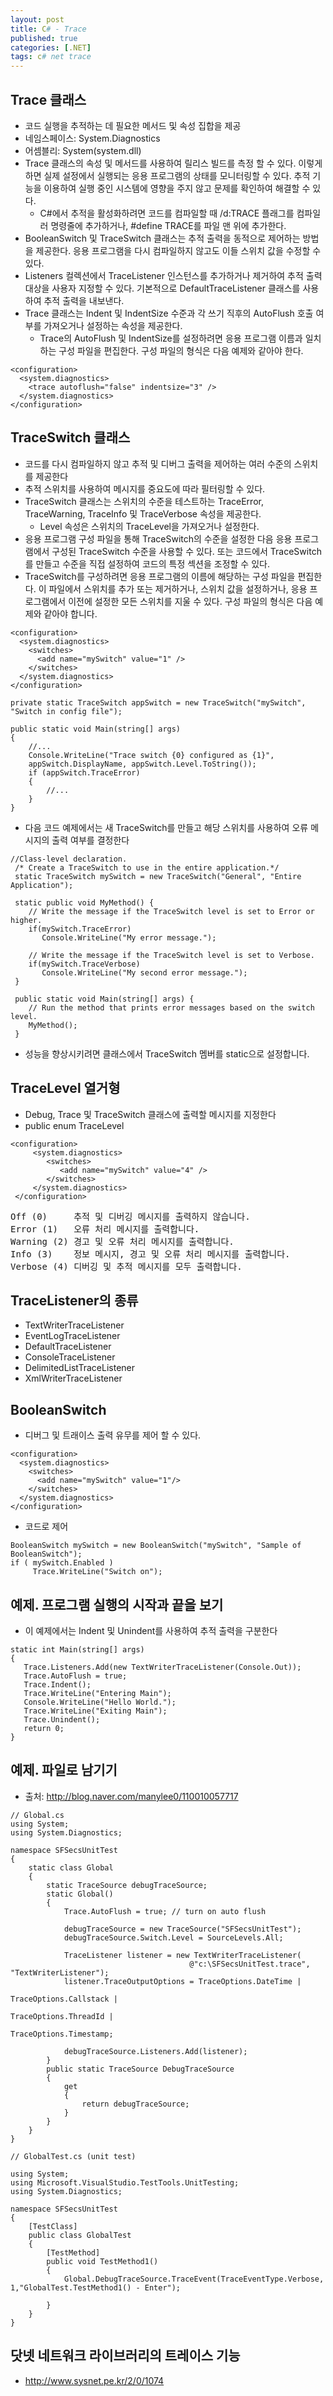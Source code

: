 ```yaml
---
layout: post
title: C# - Trace
published: true
categories: [.NET]
tags: c# net trace
---
```

## Trace 클래스
- 코드 실행을 추적하는 데 필요한 메서드 및 속성 집합을 제공
- 네임스페이스: System.Diagnostics
- 어셈블리: System(system.dll)
- Trace 클래스의 속성 및 메서드를 사용하여 릴리스 빌드를 측정 할 수 있다. 이렇게 하면 실제 설정에서 실행되는 응용 프로그램의 상태를 모니터링할 수 있다. 추적 기능을 이용하여 실행 중인 시스템에 영향을 주지 않고 문제를 확인하여 해결할 수 있다.
    - C#에서 추적을 활성화하려면 코드를 컴파일할 때 /d:TRACE 플래그를 컴파일러 명령줄에 추가하거나, #define TRACE를 파일 맨 위에 추가한다. 
- BooleanSwitch 및 TraceSwitch 클래스는 추적 출력을 동적으로 제어하는 방법을 제공한다. 응용 프로그램을 다시 컴파일하지 않고도 이들 스위치 값을 수정할 수 있다. 
- Listeners 컬렉션에서 TraceListener 인스턴스를 추가하거나 제거하여 추적 출력 대상을 사용자 지정할 수 있다. 기본적으로 DefaultTraceListener 클래스를 사용하여 추적 출력을 내보낸다.
- Trace 클래스는 Indent 및 IndentSize 수준과 각 쓰기 직후의 AutoFlush 호출 여부를 가져오거나 설정하는 속성을 제공한다.
    - Trace의 AutoFlush 및 IndentSize를 설정하려면 응용 프로그램 이름과 일치하는 구성 파일을 편집한다. 구성 파일의 형식은 다음 예제와 같아야 한다.
  
```
<configuration>
  <system.diagnostics>
	<trace autoflush="false" indentsize="3" />
  </system.diagnostics>
</configuration>
```
  
  
  
## TraceSwitch 클래스
- 코드를 다시 컴파일하지 않고 추적 및 디버그 출력을 제어하는 여러 수준의 스위치를 제공한다
- 추적 스위치를 사용하여 메시지를 중요도에 따라 필터링할 수 있다. 
- TraceSwitch 클래스는 스위치의 수준을 테스트하는 TraceError, TraceWarning, TraceInfo 및 TraceVerbose 속성을 제공한다. 
    - Level 속성은 스위치의 TraceLevel을 가져오거나 설정한다.
- 응용 프로그램 구성 파일을 통해 TraceSwitch의 수준을 설정한 다음 응용 프로그램에서 구성된 TraceSwitch 수준을 사용할 수 있다. 또는 코드에서 TraceSwitch를 만들고 수준을 직접 설정하여 코드의 특정 섹션을 조정할 수 있다.
- TraceSwitch를 구성하려면 응용 프로그램의 이름에 해당하는 구성 파일을 편집한다. 이 파일에서 스위치를 추가 또는 제거하거나, 스위치 값을 설정하거나, 응용 프로그램에서 이전에 설정한 모든 스위치를 지울 수 있다. 구성 파일의 형식은 다음 예제와 같아야 합니다.
  
```
<configuration>
  <system.diagnostics>
	<switches>
	  <add name="mySwitch" value="1" />
	</switches>
  </system.diagnostics>
</configuration>
```
  
```
private static TraceSwitch appSwitch = new TraceSwitch("mySwitch", "Switch in config file");

public static void Main(string[] args) 
{
	//...
	Console.WriteLine("Trace switch {0} configured as {1}", 
	appSwitch.DisplayName, appSwitch.Level.ToString());
	if (appSwitch.TraceError)
	{
		//...
	}
}
```
  
- 다음 코드 예제에서는 새 TraceSwitch를 만들고 해당 스위치를 사용하여 오류 메시지의 출력 여부를 결정한다
  
```
//Class-level declaration.
 /* Create a TraceSwitch to use in the entire application.*/
 static TraceSwitch mySwitch = new TraceSwitch("General", "Entire Application");

 static public void MyMethod() {
	// Write the message if the TraceSwitch level is set to Error or higher.
	if(mySwitch.TraceError)
	   Console.WriteLine("My error message.");

	// Write the message if the TraceSwitch level is set to Verbose.
	if(mySwitch.TraceVerbose)
	   Console.WriteLine("My second error message.");
 }

 public static void Main(string[] args) {
	// Run the method that prints error messages based on the switch level.
	MyMethod();
 }
```
  
- 성능을 향상시키려면 클래스에서 TraceSwitch 멤버를 static으로 설정합니다.
  
  
  
## TraceLevel 열거형
- Debug, Trace 및 TraceSwitch 클래스에 출력할 메시지를 지정한다
- public enum TraceLevel
  
```
<configuration>
	 <system.diagnostics>
		<switches>
		   <add name="mySwitch" value="4" />
		</switches>
	 </system.diagnostics>
 </configuration>
```
  
<pre>
Off (0)		추적 및 디버깅 메시지를 출력하지 않습니다.
Error (1)	오류 처리 메시지를 출력합니다.
Warning (2)	경고 및 오류 처리 메시지를 출력합니다.
Info (3)	정보 메시지, 경고 및 오류 처리 메시지를 출력합니다.
Verbose (4)	디버깅 및 추적 메시지를 모두 출력합니다.
</pre>
  
  
  
## TraceListener의 종류
- TextWriterTraceListener
- EventLogTraceListener
- DefaultTraceListener
- ConsoleTraceListener
- DelimitedListTraceListener
- XmlWriterTraceListener
  
  
  
## BooleanSwitch
- 디버그 및 트래이스 출력 유무를 제어 할 수 있다.
  
```
<configuration>
  <system.diagnostics>
	<switches>
	  <add name="mySwitch" value="1"/>
	</switches>
  </system.diagnostics>
</configuration>
```
  
- 코드로 제어
  
```
BooleanSwitch mySwitch = new BooleanSwitch("mySwitch", "Sample of BooleanSwitch");
if ( mySwitch.Enabled )
	 Trace.WriteLine("Switch on");
```
  
  
  
## 예제. 프로그램 실행의 시작과 끝을 보기
- 이 예제에서는 Indent 및 Unindent를 사용하여 추적 출력을 구분한다
  
```
static int Main(string[] args)
{
   Trace.Listeners.Add(new TextWriterTraceListener(Console.Out));
   Trace.AutoFlush = true;
   Trace.Indent();
   Trace.WriteLine("Entering Main");
   Console.WriteLine("Hello World.");
   Trace.WriteLine("Exiting Main"); 
   Trace.Unindent();
   return 0;
}
```
  
  
  
## 예제. 파일로 남기기
- 출처: http://blog.naver.com/manylee0/110010057717
  
```
// Global.cs
using System;
using System.Diagnostics;

namespace SFSecsUnitTest
{
	static class Global
	{
		static TraceSource debugTraceSource;
		static Global()
		{
			Trace.AutoFlush = true; // turn on auto flush

			debugTraceSource = new TraceSource("SFSecsUnitTest"); 
			debugTraceSource.Switch.Level = SourceLevels.All;

			TraceListener listener = new TextWriterTraceListener(
										@"c:\SFSecsUnitTest.trace", "TextWriterListener");
			listener.TraceOutputOptions = TraceOptions.DateTime |
                                                                TraceOptions.Callstack |
                                                                TraceOptions.ThreadId |
                                                                TraceOptions.Timestamp;

			debugTraceSource.Listeners.Add(listener);
		}
		public static TraceSource DebugTraceSource
		{
			get
			{
				return debugTraceSource;
			}
		}
	}
}

// GlobalTest.cs (unit test)

using System;
using Microsoft.VisualStudio.TestTools.UnitTesting;
using System.Diagnostics;

namespace SFSecsUnitTest
{
	[TestClass]
	public class GlobalTest
	{
		[TestMethod]
		public void TestMethod1()
		{
			Global.DebugTraceSource.TraceEvent(TraceEventType.Verbose, 1,"GlobalTest.TestMethod1() - Enter");

		}
	}
}
```
  
  
  
## 닷넷 네트워크 라이브러리의 트레이스 기능
- http://www.sysnet.pe.kr/2/0/1074
  